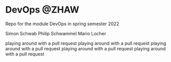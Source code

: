 # DevOps @ZHAW
Repo for the module DevOps in spring semester 2022

Simon Schwab
Philip Schwammel
Mario Locher

playing around with a pull request
playing around with a pull request
playing around with a pull request
playing around with a pull request
playing around with a pull request


